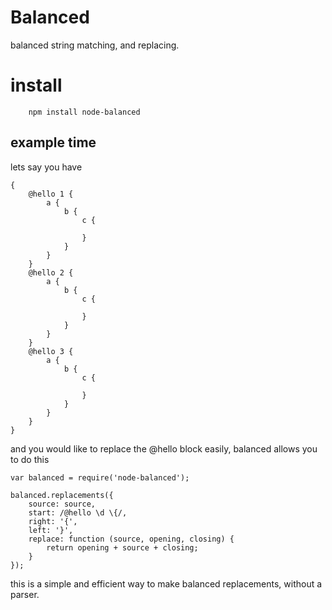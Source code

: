 # Balanced

balanced string matching, and replacing.

# install

```
	npm install node-balanced
```

## example time

lets say you have

```
{
	@hello 1 {
		a {
			b {
				c {

				}
			}
		}
	}
	@hello 2 {
		a {
			b {
				c {

				}
			}
		}
	}
	@hello 3 {
		a {
			b {
				c {

				}
			}
		}
	}
}
```

and you would like to replace the @hello block easily, balanced allows you to do this

```
var balanced = require('node-balanced');

balanced.replacements({
	source: source,
	start: /@hello \d \{/,
	right: '{',
	left: '}',
	replace: function (source, opening, closing) {
		return opening + source + closing;
	}
});
```

this is a simple and efficient way to make balanced replacements, without a parser.